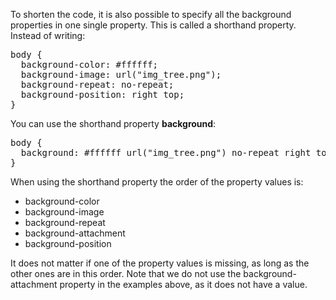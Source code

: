 To shorten the code, it is also possible to specify all the background properties in one single property. This is called a shorthand property.
<br>
Instead of writing:
<pre>
body {
  background-color: #ffffff;
  background-image: url("img_tree.png");
  background-repeat: no-repeat;
  background-position: right top;
}
</pre>
You can use the shorthand property <b>background</b>:
<pre>
body {
  background: #ffffff url("img_tree.png") no-repeat right top;
}
</pre>
When using the shorthand property the order of the property values is:
<ul>
  <li>background-color</b>
  <li>background-image</b>
  <li>background-repeat</b>
  <li>background-attachment</b>
  <li>background-position</b>
</ul>
It does not matter if one of the property values is missing, as long as the other ones are in this order. Note that we do not use the background-attachment property in the examples above, as it does not have a value.
